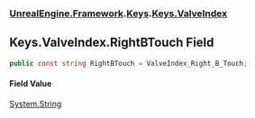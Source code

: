 ### [UnrealEngine.Framework](./UnrealEngine-Framework.md 'UnrealEngine.Framework').[Keys](./Keys.md 'UnrealEngine.Framework.Keys').[Keys.ValveIndex](./Keys-ValveIndex.md 'UnrealEngine.Framework.Keys.ValveIndex')
## Keys.ValveIndex.RightBTouch Field
  
```csharp
public const string RightBTouch = ValveIndex_Right_B_Touch;
```
#### Field Value
[System.String](https://docs.microsoft.com/en-us/dotnet/api/System.String 'System.String')  
